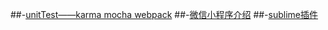 ##-[unitTest——karma mocha webpack](https://github.com/jcto/blogs/issues/1)
##-[微信小程序介绍](https://github.com/jcto/blogs/issues/2)
##-[sublime插件](https://github.com/jcto/blogs/issues/3)
